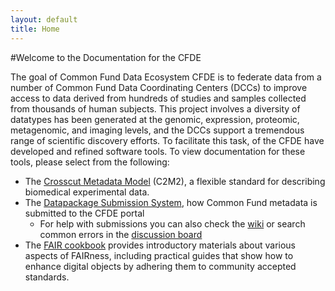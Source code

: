 ```yaml
---
layout: default
title: Home
---
```


#Welcome to the Documentation for the CFDE

The goal of Common Fund Data Ecosystem CFDE is to federate data from a number of Common Fund Data Coordinating Centers (DCCs) to improve access to data derived from hundreds of studies and samples collected from thousands of human subjects. This project involves a diversity of datatypes has been generated at the genomic, expression, proteomic, metagenomic, and imaging levels, and the DCCs support a tremendous range of scientific discovery efforts.
To facilitate this task, of the CFDE have developed and refined software tools. To view documentation for these tools, please select from the following:

- The [Crosscut Metadata Model](./c2m2/draft-C2M2_specification/README.md) (C2M2), a flexible standard for describing biomedical experimental data.
- The [Datapackage Submission System](./cfde-submit/docs/index.md), how Common Fund metadata is submitted to the CFDE portal
     - For help with submissions you can also check the [wiki](https://github.com/nih-cfde/published-documentation/wiki) or search common errors in the [discussion board](https://github.com/nih-cfde/published-documentation/discussions)
- The [FAIR cookbook](./the-fair-cookbook/content/intro.md) provides introductory materials about various aspects of FAIRness, including practical guides that show how to enhance digital objects by adhering them to community accepted standards.

